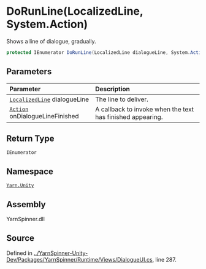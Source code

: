 # DoRunLine\(LocalizedLine, System.Action\)

Shows a line of dialogue, gradually.

```csharp
protected IEnumerator DoRunLine(LocalizedLine dialogueLine, System.Action onDialogueLineFinished)
```

## Parameters

| Parameter | Description |
| :--- | :--- |
| [`LocalizedLine`](../localizedline/) dialogueLine | The line to deliver. |
| [`Action`](https://docs.microsoft.com/dotnet/api/System.Action) onDialogueLineFinished | A callback to invoke when the text has finished appearing. |

## Return Type

`IEnumerator`

## Namespace

[`Yarn.Unity`](../)

## Assembly

YarnSpinner.dll

## Source

Defined in [../YarnSpinner-Unity-Dev/Packages/YarnSpinner/Runtime/Views/DialogueUI.cs](https://github.com/YarnSpinnerTool/YarnSpinner-Unity//blob/develop/Runtime/Views/DialogueUI.cs#L287), line 287.

